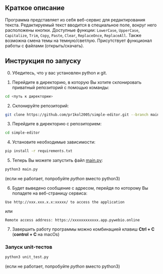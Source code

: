 ## Краткое описание
Программа представляет из себя веб-сервис для редактирования текста. Редактируемый текст вводится  в специальное поле, вокруг него расположены кнопки. Доступные функции: `LowerCase`, `UpperCase`, `Capitalize`, `Trim`, `Copy`, `Paste`, `Clear`, `ReplaceOnce`, `ReplaceAll`. Также возможна смена темы на темную/светлую. Присутствует функционал работы с файлами (открыть/скачать).

## Инструкция по запуску
0. Убедитесь, что у вас установлен python и git. 

1. Перейдите в директорию, в которую Вы хотите склонировать приватный репозиторий с помощью команды:

```sh
cd <путь к директории>
```

2. Склонируйте репозиторий:

```sh
git clone https://github.com/pr1kol2005/simple-editor.git --branch main
```

3. Перейдите в директорию с репозиторием:

```sh
cd simple-editor
```

4. Установите необходимые зависимости:

```sh
pip install -r requirements.txt
```

5. Теперь Вы можете запустить файл [main.py](main.py):

```sh
python3 main.py
```
(если не работает, попробуйте *python* вместо python3)

6. Будет выведено сообщение с адресом, перейдя по которому Вы попадете на веб-страницу сервиса:

```Use http://xxx.xxx.x.x:xxxxx/ to access the application```

или

```Remote access address: https://xxxxxxxxxxxx.app.pywebio.online```

7. Завершить работу программы можно комбинацией клавиш **Ctrl + C** (**control + C** на macOs)

### Запуск unit-тестов

```sh
python3 unit_test.py
```
(если не работает, попробуйте *python* вместо python3)
